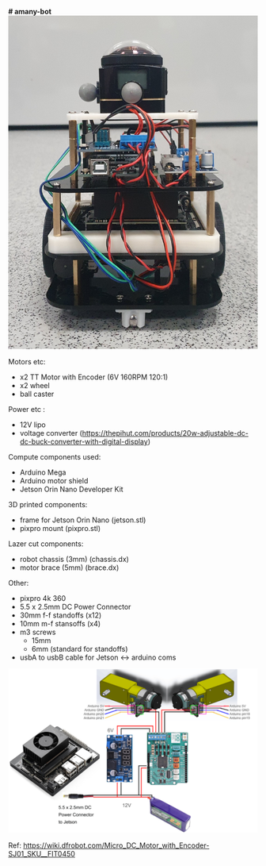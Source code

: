 **# amany-bot**
![robot](https://github.com/stenti/amany-bot/blob/main/amany_bot.jpg)

Motors etc:
- x2 TT Motor with Encoder (6V 160RPM 120:1)
- x2 wheel
- ball caster

Power etc :
- 12V lipo
- voltage converter (https://thepihut.com/products/20w-adjustable-dc-dc-buck-converter-with-digital-display)

Compute components used:
- Arduino Mega
- Arduino motor shield
- Jetson Orin Nano Developer Kit

3D printed components:
- frame for Jetson Orin Nano (jetson.stl)
- pixpro mount (pixpro.stl)

Lazer cut components: 
- robot chassis (3mm) (chassis.dx)
- motor brace (5mm) (brace.dx)

Other:
- pixpro 4k 360
- 5.5 x 2.5mm DC Power Connector
- 30mm f-f standoffs (x12)
- 10mm m-f stansoffs (x4)
- m3 screws
  - 15mm
  - 6mm (standard for standoffs)
- usbA to usbB cable for Jetson <-> arduino coms


![circuit](https://github.com/stenti/amany-bot/blob/main/circuit.png)

Ref:
https://wiki.dfrobot.com/Micro_DC_Motor_with_Encoder-SJ01_SKU__FIT0450
